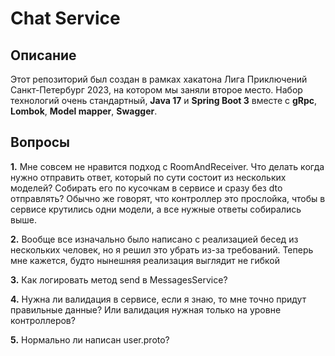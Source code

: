# Chat Service

## Описание

Этот репозиторий был создан в рамках хакатона Лига Приключений Санкт-Петербург 2023, на котором мы заняли второе место.
Набор технологий очень стандартный, **Java 17** и **Spring Boot 3** вместе с **gRpc**, **Lombok**, **Model mapper**, **Swagger**.

## Вопросы

**1.** Мне совсем не нравится подход с RoomAndReceiver. Что делать когда нужно отправить ответ, который по сути состоит из нескольких моделей? Собирать его по кусочкам в сервисе и сразу без dto отправлять? Обычно же говорят, что контроллер это прослойка, чтобы в сервисе крутились одни модели, а все нужные ответы собирались выше.

**2.** Вообще все изначально было написано с реализацией бесед из нескольких человек, но я решил это убрать из-за требований. Теперь мне кажется, будто нынешняя реализация выглядит не гибкой

**3.** Как логировать метод send в MessagesService?

**4.** Нужна ли валидация в сервисе, если я знаю, то мне точно придут правильные данные? Или валидация нужная только на уровне контроллеров? 

**5.** Нормально ли написан user.proto?
